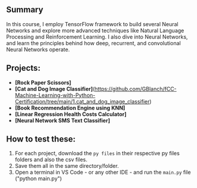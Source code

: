 ## Summary

In this course, I employ TensorFlow framework to build several Neural Networks and explore more advanced techniques like Natural Language Processing and Reinforcement Learning. I also dive into Neural Networks, and learn the principles behind how deep, recurrent, and convolutional Neural Networks operate.

## Projects:

  - **[Rock Paper Scissors]**
  - **[Cat and Dog Image Classifier]**(https://github.com/GBlanch/fCC-Machine-Learning-with-Python-Certification/tree/main/1.cat_and_dog_image_classifier)
  - **[Book Recommendation Engine using KNN]**
  - **[Linear Regression Health Costs Calculator]**
  - **[Neural Network SMS Text Classifier]**


## How to test these:

  1. For each project, download the `py files`  in their respective py files folders and also the csv files.
  2. Save them all in the same directory/folder.
  3. Open a terminal in VS Code - or any other IDE - and run the `main.py` file ("python main.py")
  
